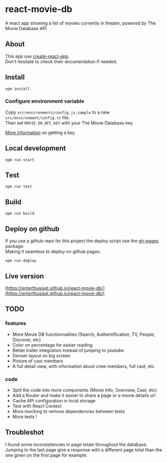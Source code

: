 # react-movie-db
A react app showing a list of movies currently in theater, powered by The Movie Database API

## About

This app use [create-react-app](https://github.com/facebook/create-react-app).  
Don't hesitate to check their documentation if needed.

## Install

````
npm install
````

### Configure environment variable

Copy `src/environments/config.js.sample` to a new `src/environment/config.ts` file.  
Then set `MOVIE_DB_API_KEY` with your The Movie Database key.

[More information](https://developers.themoviedb.org/3/getting-started/authentication) on getting a key.

## Local development

````
npm run start
````

## Test

````
npm run test
````

## Build

````
npm run build
````

## Deploy on github

If you use a github repo for this project the deploy script use the [gh-pages](https://www.npmjs.com/package/gh-pages) package.  
Making it seamless to deploy on github pages.

````
npm run deploy
````

## Live version

[https://enterthusiast.github.io/react-movie-db/](https://enterthusiast.github.io/react-movie-db/)

## TODO

### features
- More Movie DB functionnalities (Search, Authentification, TV, People, Discover, etc)
- Color on percentage for easier reading
- Better trailer integration instead of jumping to youtube
- Denser layout on big screen
- Picture of cast members
- A full detail view, with information about crew members, full cast, etc

### code
- Split the code into more components (Movie Info, Overview, Cast, etc)
- Add a Router and make it easier to share a page or a movie details url
- Cache API configuration in local storage
- Test with React Context
- More mocking to remove dependencies between tests
- More tests !


## Troubleshot

I found some inconsistencies in page totals throughout the database.  
Jumping to the last page give a response with a different page total than the one given on the first page for example.